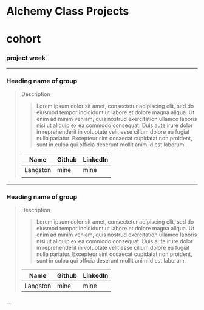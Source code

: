 # Alchemy Class Projects 

# cohort 
### project week

___


 ### Heading name of group

> Description 
>>Lorem ipsum dolor sit amet, consectetur adipiscing elit, sed do eiusmod tempor incididunt ut labore et dolore magna aliqua. Ut enim ad minim veniam, quis nostrud exercitation ullamco laboris nisi ut aliquip ex ea commodo consequat. Duis aute irure dolor in reprehenderit in voluptate velit esse cillum dolore eu fugiat nulla pariatur. Excepteur sint occaecat cupidatat non proident, sunt in culpa qui officia deserunt mollit anim id est laborum.
>
>| Name  | Github  | LinkedIn  |
>|---|---|---|
>|  Langston | mine   | mine   |
>|  |    |    |


___

  ### Heading name of group

> Description 
>>Lorem ipsum dolor sit amet, consectetur adipiscing elit, sed do eiusmod tempor incididunt ut labore et dolore magna aliqua. Ut enim ad minim veniam, quis nostrud exercitation ullamco laboris nisi ut aliquip ex ea commodo consequat. Duis aute irure dolor in reprehenderit in voluptate velit esse cillum dolore eu fugiat nulla pariatur. Excepteur sint occaecat cupidatat non proident, sunt in culpa qui officia deserunt mollit anim id est laborum.
>
>| Name  | Github  | LinkedIn  |
>|---|---|---|
>|  Langston | mine   | mine   |

__
